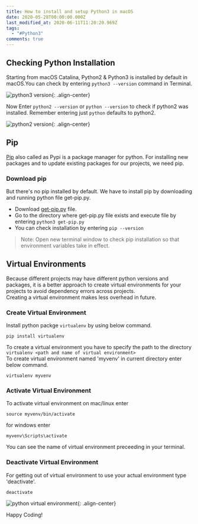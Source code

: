 ```yaml
---
title: How to install and setup Python3 in macOS
date: 2020-05-28T00:00:00.000Z
last_modified_at: 2020-06-11T11:20:20.969Z
tags:
  - "#Python3"
comments: true
---
```

## Checking Python Installation
Starting from macOS Catalina, Python2 & Python3 is installed by default in macOS.You can check by entering `python3 --version` command in Terminal.

![python3 version](/assets/images/uploads/2020-05-28-0.jpeg){: .align-center}

Now Enter `python2 --version`  or `python --version` to check if python2 was installed. Remember entering just `python` defaults to python2.

![python2 version](/assets/images/uploads/2020-05-28-1.jpeg){: .align-center}

## [](https://pip.pypa.io/en/stable/)Pip

[Pip](https://pip.pypa.io/en/stable/) also called as Pypi is a package manager for python. For installing new packages and to update existing packages for our projects, we need pip.

### Download pip

But there's no pip installed by default. We have to install pip by downloading and running python file get-pip.py.

* Download [get-pip.py](https://bootstrap.pypa.io/get-pip.py) file.
* Go to the directory where get-pip.py file exists and execute file by entering `python3 get-pip.py`
* You can check installation by entering `pip --version`

> Note: Open new terminal window to check pip installation so that environment variables take in effect.

## Virtual Environments
Because different projects may have different python versions and packages, it is a better approach to create virtual environments for your projects to avoid dependency errors across projects.  
Creating a virtual environment makes less overhead in future.

### Create Virtual Environment
Install python packge `virtualenv` by using below command.
```shell
pip install virtualenv
```
To create a virtual environment you have to specify the path to the directory `virtualenv <path and name of virtual environment>`  
To create virtual environment named 'myvenv' in current directory enter below command.
```shell
virtualenv myvenv
```

### Activate Virtual Environment
To activate virtual environment on mac/linux enter
```shell
source myvenv/bin/activate
```
for windows enter
```
myvenv\Scripts\activate
```
You can see the name of virtual environment preceeding in your terminal.

### Deactivate Virtual Environment
For getting out of virtual environment to use your actual environment type 'deactivate'.
```shell
deactivate
``` 
![python virtual environment](/assets/images/uploads/2020-05-28-2.jpeg){: .align-center}

Happy Coding!